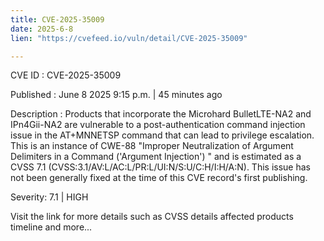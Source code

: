 ```yaml
---
title: CVE-2025-35009
date: 2025-6-8
lien: "https://cvefeed.io/vuln/detail/CVE-2025-35009"

---
```


CVE ID : CVE-2025-35009

Published :  June 8
2025
9:15 p.m. | 45 minutes ago

Description : Products that incorporate the Microhard BulletLTE-NA2 and IPn4Gii-NA2 are vulnerable to a post-authentication command injection issue in the AT+MNNETSP command that can lead to privilege escalation. This is an instance of CWE-88
"Improper Neutralization of Argument Delimiters in a Command ('Argument Injection')
" and is estimated as a CVSS 7.1 (CVSS:3.1/AV:L/AC:L/PR:L/UI:N/S:U/C:H/I:H/A:N). This issue has not been generally fixed at the time of this CVE record's first publishing.

Severity: 7.1 | HIGH

Visit the link for more details
such as CVSS details
affected products
timeline
and more...

